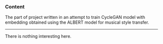 ### Content
 The part of project written in an attempt to train CycleGAN model with embedding obtained using the ALBERT model for musical style transfer. 
 
 ---
There is nothing interesting here.